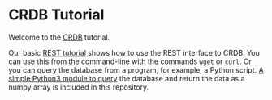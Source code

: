 # CRDB Tutorial

Welcome to the [CRDB](https://lpsc.in2p3.fr/crdb) tutorial.

Our basic [REST tutorial](./CRDB%20REST%20query%20tutorial.ipynb) shows how to use the REST interface to CRDB. You can use this from the command-line with the commands `wget` or `curl`. Or you can query the database from a program, for example, a Python script. [A simple Python3 module to query](./crdb.py) the database and return the data as a numpy array is included in this repository.
